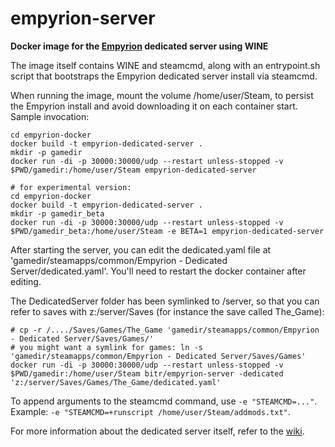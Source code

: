 # empyrion-server
**Docker image for the [Empyrion](https://empyriongame.com/) dedicated server using WINE**

The image itself contains WINE and steamcmd, along with an entrypoint.sh script that bootstraps the Empyrion dedicated server install via steamcmd.

When running the image, mount the volume /home/user/Steam, to persist the Empyrion install and avoid downloading it on each container start.
Sample invocation:
```
cd empyrion-docker
docker build -t empyrion-dedicated-server .
mkdir -p gamedir
docker run -di -p 30000:30000/udp --restart unless-stopped -v $PWD/gamedir:/home/user/Steam empyrion-dedicated-server

# for experimental version:
cd empyrion-docker
docker build -t empyrion-dedicated-server .
mkdir -p gamedir_beta
docker run -di -p 30000:30000/udp --restart unless-stopped -v $PWD/gamedir_beta:/home/user/Steam -e BETA=1 empyrion-dedicated-server
```

After starting the server, you can edit the dedicated.yaml file at 'gamedir/steamapps/common/Empyrion - Dedicated Server/dedicated.yaml'.
You'll need to restart the docker container after editing.

The DedicatedServer folder has been symlinked to /server, so that you can refer to saves with z:/server/Saves (for instance the save called The\_Game):
```
# cp -r /..../Saves/Games/The_Game 'gamedir/steamapps/common/Empyrion - Dedicated Server/Saves/Games/'
# you might want a symlink for games: ln -s 'gamedir/steamapps/common/Empyrion - Dedicated Server/Saves/Games'
docker run -di -p 30000:30000/udp --restart unless-stopped -v $PWD/gamedir:/home/user/Steam bitr/empyrion-server -dedicated 'z:/server/Saves/Games/The_Game/dedicated.yaml'
```

To append arguments to the steamcmd command, use `-e "STEAMCMD=..."`. Example: `-e "STEAMCMD=+runscript /home/user/Steam/addmods.txt"`.

For more information about the dedicated server itself, refer to the [wiki](https://empyrion.gamepedia.com/Dedicated_Server_Setup).
